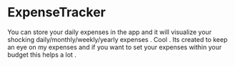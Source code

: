 # ExpenseTracker
You can store your daily expenses in the app and it will visualize your shocking daily/monthly/weekly/yearly  expenses . Cool . Its created to keep an eye on my expenses and if you want to set your expenses within your budget this helps a lot . 
